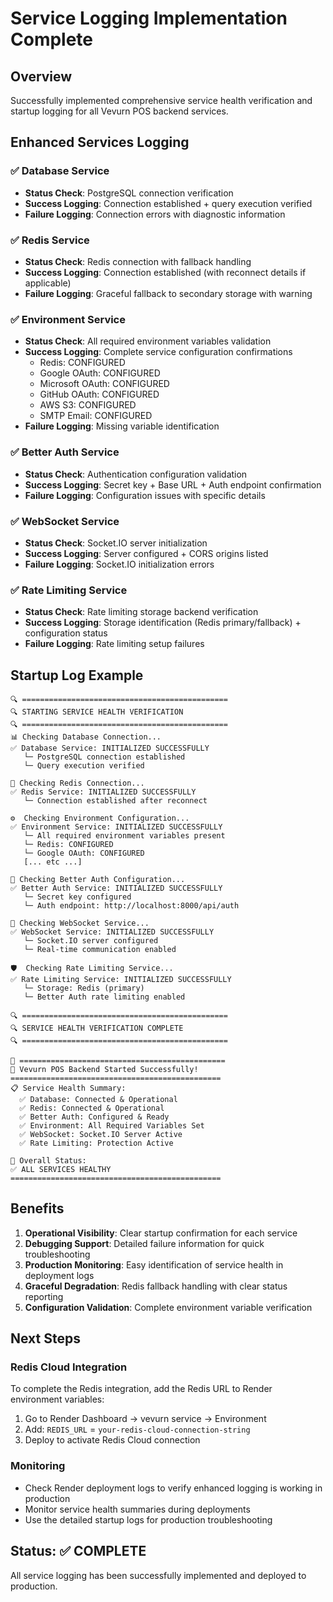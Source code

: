 # Service Logging Implementation Complete

## Overview
Successfully implemented comprehensive service health verification and startup logging for all Vevurn POS backend services.

## Enhanced Services Logging

### ✅ Database Service
- **Status Check**: PostgreSQL connection verification
- **Success Logging**: Connection established + query execution verified
- **Failure Logging**: Connection errors with diagnostic information

### ✅ Redis Service  
- **Status Check**: Redis connection with fallback handling
- **Success Logging**: Connection established (with reconnect details if applicable)
- **Failure Logging**: Graceful fallback to secondary storage with warning

### ✅ Environment Service
- **Status Check**: All required environment variables validation
- **Success Logging**: Complete service configuration confirmations
  - Redis: CONFIGURED
  - Google OAuth: CONFIGURED
  - Microsoft OAuth: CONFIGURED  
  - GitHub OAuth: CONFIGURED
  - AWS S3: CONFIGURED
  - SMTP Email: CONFIGURED
- **Failure Logging**: Missing variable identification

### ✅ Better Auth Service
- **Status Check**: Authentication configuration validation
- **Success Logging**: Secret key + Base URL + Auth endpoint confirmation
- **Failure Logging**: Configuration issues with specific details

### ✅ WebSocket Service
- **Status Check**: Socket.IO server initialization
- **Success Logging**: Server configured + CORS origins listed
- **Failure Logging**: Socket.IO initialization errors

### ✅ Rate Limiting Service
- **Status Check**: Rate limiting storage backend verification
- **Success Logging**: Storage identification (Redis primary/fallback) + configuration status
- **Failure Logging**: Rate limiting setup failures

## Startup Log Example

```
🔍 ==============================================
🔍 STARTING SERVICE HEALTH VERIFICATION
🔍 ==============================================
📊 Checking Database Connection...
✅ Database Service: INITIALIZED SUCCESSFULLY
   └─ PostgreSQL connection established
   └─ Query execution verified

🔴 Checking Redis Connection...
✅ Redis Service: INITIALIZED SUCCESSFULLY
   └─ Connection established after reconnect

⚙️  Checking Environment Configuration...
✅ Environment Service: INITIALIZED SUCCESSFULLY
   └─ All required environment variables present
   └─ Redis: CONFIGURED
   └─ Google OAuth: CONFIGURED
   [... etc ...]

🔐 Checking Better Auth Configuration...
✅ Better Auth Service: INITIALIZED SUCCESSFULLY
   └─ Secret key configured
   └─ Auth endpoint: http://localhost:8000/api/auth

🔌 Checking WebSocket Service...
✅ WebSocket Service: INITIALIZED SUCCESSFULLY
   └─ Socket.IO server configured
   └─ Real-time communication enabled

🛡️  Checking Rate Limiting Service...
✅ Rate Limiting Service: INITIALIZED SUCCESSFULLY
   └─ Storage: Redis (primary)
   └─ Better Auth rate limiting enabled

🔍 ==============================================
🔍 SERVICE HEALTH VERIFICATION COMPLETE
🔍 ==============================================

🎉 ==============================================
🚀 Vevurn POS Backend Started Successfully!
===============================================
📋 Service Health Summary:
  ✅ Database: Connected & Operational
  ✅ Redis: Connected & Operational  
  ✅ Better Auth: Configured & Ready
  ✅ Environment: All Required Variables Set
  ✅ WebSocket: Socket.IO Server Active
  ✅ Rate Limiting: Protection Active

🎯 Overall Status:
✅ ALL SERVICES HEALTHY
===============================================
```

## Benefits

1. **Operational Visibility**: Clear startup confirmation for each service
2. **Debugging Support**: Detailed failure information for quick troubleshooting
3. **Production Monitoring**: Easy identification of service health in deployment logs
4. **Graceful Degradation**: Redis fallback handling with clear status reporting
5. **Configuration Validation**: Complete environment variable verification

## Next Steps

### Redis Cloud Integration
To complete the Redis integration, add the Redis URL to Render environment variables:

1. Go to Render Dashboard → vevurn service → Environment
2. Add: `REDIS_URL` = `your-redis-cloud-connection-string`
3. Deploy to activate Redis Cloud connection

### Monitoring
- Check Render deployment logs to verify enhanced logging is working in production
- Monitor service health summaries during deployments
- Use the detailed startup logs for production troubleshooting

## Status: ✅ COMPLETE
All service logging has been successfully implemented and deployed to production.
